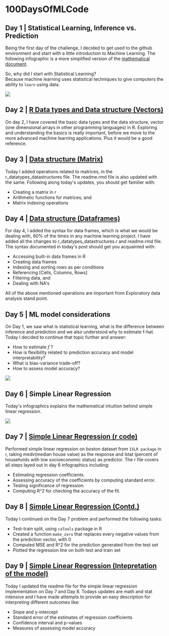 # 100DaysOfMLCode

## Day 1 | Statistical Learning, Inference vs. Prediction  
Being the first day of the challenge, I decided to get used to the github environment and start with a little introduction to Machine 
Learning. The following infographic is a more simplified version of the [mathematical document](https://github.com/NikhilSawal/100DaysOfMLCode/blob/master/day%201/day%201.docx).  

So, why did I start with Statistical Learning?  
Because machine learning uses statistical techniques to give computers the ability to `learn` using data.  

![](Images/Day_1.png)  

## Day 2 | [R Data types and Data structure (Vectors)](https://github.com/NikhilSawal/100DaysOfMLCode/tree/master/Data%20types%20and%20data%20structures%20in%20r)  

On day 2, I have covered the basic data types and the data structure, vector (one dimensional arrays in other programming languages) in R.
Exploring and understanding the basics is really important, before we move to the more advanced machine learning applications. Plus it would be a good reference. 

## Day 3 | [Data structure (Matrix)](https://github.com/NikhilSawal/100DaysOfMLCode/tree/master/Data%20types%20and%20data%20structures%20in%20r)

Today I added operations related to matrices, in the r_datatypes_datastructures file. The readme.rmd file is also updated with the same. Following along today's updates, you should get familier with:  

* Creating a matrix in r
* Arithmetic functions for matrices, and
* Matrix indexing operations  

## Day 4 | [Data structure (Dataframes)](https://github.com/NikhilSawal/100DaysOfMLCode/tree/master/Data%20types%20and%20data%20structures%20in%20r)

For day 4, I added the syntax for data frames, which is what we would be dealing with, 80% of the times in any machine learning project. I have added all the changes to r_datatypes_datastructures.r and readme.rmd file. The syntax documented in today's post should get you acquainted with: 

* Accessing built-in data frames in R
* Creating data frames
* Indexing and sorting rows as per conditions
* Referencing [Cells, Columns, Rows]
* Filtering data, and
* Dealing with NA's  

All of the above mentioned operations are important from Exploratory data analysis stand point. 

## Day 5 | ML model considerations  
  
On Day 1, we saw what is statistical learning, what is the difference between inference and prediction and we also understood why to estimate f-hat. Today I decided to continue that topic further and answer:  
* How to estimate *f* ?
* How is flexibility related to prediction accuracy and model interpretability?
* What is bias-variance trade-off?
* How to assess model accuracy?  

![](Images/Day_5.png) 

## Day 6 | Simple Linear Regression 

Today's infographics explains the mathematical intuition behind simple linear regression.  

![](Images/Day_6.png) 

## Day 7 | [Simple Linear Regression (r code)](https://github.com/NikhilSawal/100DaysOfMLCode/tree/master/simple_linear_regression)  

Performed simple linear regression on boston dataset from `ISLR package` in r, taking medv(median house value) as the response and lstat (percent of households with low socioeconomic status) as predictor. The r file covers all steps layed out in day 6 infographics including:  
* Estimating regression coefficients.  
* Assessing accuracy of the coefficients by computing standard error.  
* Testing significance of regression.  
* Computing R^2 for checking the accuracy of the fit.  

## Day 8 | [Simple Linear Regression (Contd.)](https://github.com/NikhilSawal/100DaysOfMLCode/tree/master/simple_linear_regression)  

Today I continued on the Day 7 problem and performed the following tasks:  
* Test-train split, using `caTools` package in R
* Created a function `make_zero` that replaces every negative values from the prediction vector, with 0
* Computed MSE and R^2 for the prediction generated from the test set
* Plotted the regression line on both test and train set  

## Day 9 | [Simple Linear Regression (Intepretation of the model)](https://github.com/NikhilSawal/100DaysOfMLCode/blob/master/simple_linear_regression/simple_linear_regression.rmd)  

Today I updated the readme file for the simple linear regression implementation on Day 7 and Day 8. Todays updates are math and stat intensive and I have made attempts to provide an easy description for interpreting different outcomes like:  
* Slope and y-intercept
* Standard error of the estimates of regression coefficients
* Confidence interval and p-values
* Measures of assessing model accuracy
